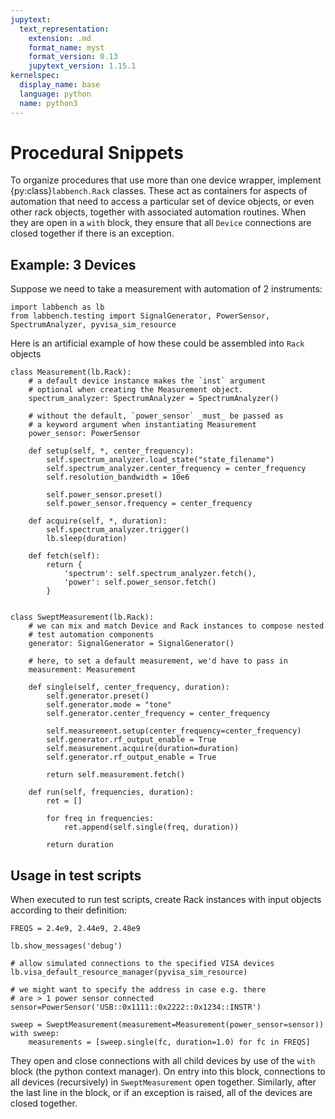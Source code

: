 ```yaml
---
jupytext:
  text_representation:
    extension: .md
    format_name: myst
    format_version: 0.13
    jupytext_version: 1.15.1
kernelspec:
  display_name: base
  language: python
  name: python3
---
```


# Procedural Snippets

To organize procedures that use more than one device wrapper, implement {py:class}`labbench.Rack` classes. These act as containers for aspects of automation that need to access a particular set of device objects, or even other rack objects, together with associated automation routines. When they are open in a `with` block, they ensure that all `Device` connections are closed together if there is an exception.

## Example: 3 Devices
Suppose we need to take a measurement with automation of 2 instruments:

```{code-cell} ipython3
import labbench as lb
from labbench.testing import SignalGenerator, PowerSensor, SpectrumAnalyzer, pyvisa_sim_resource
```

Here is an artificial example of how these could be assembled into `Rack` objects 

```{code-cell} ipython3
class Measurement(lb.Rack):
    # a default device instance makes the `inst` argument 
    # optional when creating the Measurement object.
    spectrum_analyzer: SpectrumAnalyzer = SpectrumAnalyzer()

    # without the default, `power_sensor` _must_ be passed as
    # a keyword argument when instantiating Measurement
    power_sensor: PowerSensor

    def setup(self, *, center_frequency):
        self.spectrum_analyzer.load_state("state_filename")
        self.spectrum_analyzer.center_frequency = center_frequency
        self.resolution_bandwidth = 10e6
        
        self.power_sensor.preset()
        self.power_sensor.frequency = center_frequency

    def acquire(self, *, duration):
        self.spectrum_analyzer.trigger()
        lb.sleep(duration)

    def fetch(self):
        return {
            'spectrum': self.spectrum_analyzer.fetch(),
            'power': self.power_sensor.fetch()
        }


class SweptMeasurement(lb.Rack):
    # we can mix and match Device and Rack instances to compose nested
    # test automation components
    generator: SignalGenerator = SignalGenerator()
    
    # here, to set a default measurement, we'd have to pass in 
    measurement: Measurement
    
    def single(self, center_frequency, duration):
        self.generator.preset()
        self.generator.mode = "tone"
        self.generator.center_frequency = center_frequency
        
        self.measurement.setup(center_frequency=center_frequency)
        self.generator.rf_output_enable = True
        self.measurement.acquire(duration=duration)
        self.generator.rf_output_enable = True

        return self.measurement.fetch()

    def run(self, frequencies, duration):
        ret = []

        for freq in frequencies:
            ret.append(self.single(freq, duration))

        return duration
```

## Usage in test scripts
When executed to run test scripts, create Rack instances with input objects according to their definition:

```{code-cell} ipython3
FREQS = 2.4e9, 2.44e9, 2.48e9

lb.show_messages('debug')

# allow simulated connections to the specified VISA devices
lb.visa_default_resource_manager(pyvisa_sim_resource)

# we might want to specify the address in case e.g. there
# are > 1 power sensor connected
sensor=PowerSensor('USB::0x1111::0x2222::0x1234::INSTR')

sweep = SweptMeasurement(measurement=Measurement(power_sensor=sensor))
with sweep:
    measurements = [sweep.single(fc, duration=1.0) for fc in FREQS]
```

They open and close connections with all child devices by use of the `with` block (the python context manager). On entry into this block, connections to all devices (recursively) in `SweptMeasurement` open together. Similarly, after the last line in the block, or if an exception is raised, all of the devices are closed together.
